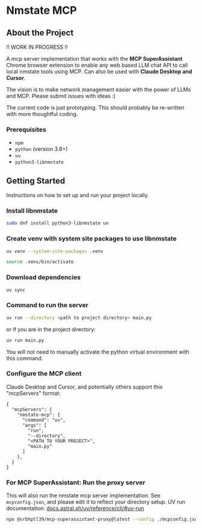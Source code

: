 # Nmstate MCP

## About the Project

!! WORK IN PROGRESS !!

A mcp server implementation that works with the **MCP SuperAssistant** Chrome browser extension to enable any web based LLM chat API to call local nmstate tools using MCP.
Can also be used with **Claude Desktop and Cursor**.

The vision is to make network management easier with the power of LLMs and MCP.
Please submit issues with ideas :)

The current code is just prototyping. This should probably be re-written with more thoughtful coding.

### Prerequisites

* `npm`
* `python` (version 3.8+)
* `uv`
* `python3-libnmstate`

## Getting Started

Instructions on how to set up and run your project locally.

### Install libnmstate

```bash
sudo dnf install python3-libnmstate uv
```

### Create venv with system site packages to use libnmstate

```bash
uv venv --system-site-packages .venv
```

```bash
source .venv/bin/activate
```

### Download dependencies

```bash
uv sync
```

### Command to run the server

```bash
uv run --directory <path to project directory> main.py

```

or if you are in the project directory:

```bash
uv run main.py

```

You will not need to manually activate the python virtual environment with this command.

### Configure the MCP client

Claude Desktop and Cursor, and potentially others support this "mcpServers" format:

```
{
  "mcpServers": {
    "nmstate-mcp": {
      "command": "uv",
      "args": [
        "run",
        "--directory",
        "<PATH TO YOUR PROJECT>",
        "main.py"
      ]
    },
  }
}
```

### For MCP SuperAssistant: Run the proxy server

This will also run the nmstate mcp server implementation. See `mcpconfig.json`, and please edit it to reflect your directory setup.
UV run documentation: [docs.astral.sh/uv/reference/cli/#uv-run](docs.astral.sh/uv/reference/cli/#uv-run)

```bash
npx @srbhptl39/mcp-superassistant-proxy@latest --config ./mcpconfig.json
```
